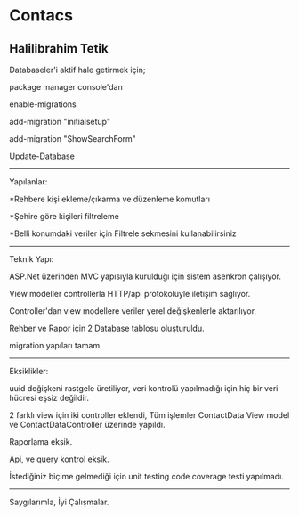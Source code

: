 # Contacs
Halilibrahim Tetik
-----

Databaseler'i aktif hale getirmek için;

package manager console'dan 

enable-migrations

add-migration "initialsetup"

add-migration "ShowSearchForm"

Update-Database

--------

Yapılanlar:

*Rehbere kişi ekleme/çıkarma ve düzenleme komutları

*Şehire göre kişileri filtreleme

*Belli konumdaki veriler için Filtrele sekmesini kullanabilirsiniz

-------

Teknik Yapı:

ASP.Net üzerinden MVC yapısıyla kurulduğı için sistem asenkron çalışıyor.

View modeller controllerla HTTP/api protokolüyle iletişim sağlıyor.

Controller'dan view modellere veriler yerel değişkenlerle aktarılıyor. 

Rehber ve Rapor için 2 Database tablosu oluşturuldu.

migration yapıları tamam.

-------
Eksiklikler:

uuid değişkeni rastgele üretiliyor, veri kontrolü yapılmadığı için hiç bir veri hücresi eşsiz değildir.

2 farklı view için iki controller eklendi, Tüm işlemler ContactData View model ve ContactDataController üzerinde yapıldı.

Raporlama eksik.

Api, ve query kontrol eksik.

İstediğiniz biçime gelmediği için unit testing code coverage testi yapılmadı.

-------

Saygılarımla, İyi Çalışmalar.
